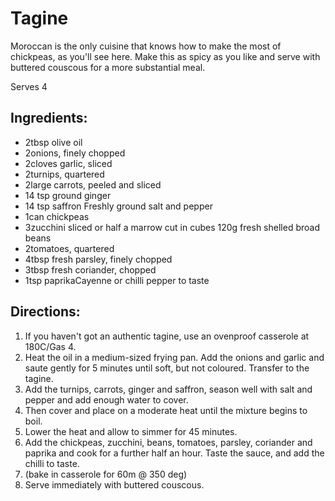 # Tagine

Moroccan is the only cuisine that knows how to make the most of chickpeas, as you'll see here. Make this as spicy as you like and serve with buttered couscous for a more substantial meal.

Serves 4

## Ingredients:
- 2tbsp olive oil
- 2onions, finely chopped
- 2cloves garlic, sliced
- 2turnips, quartered
- 2large carrots, peeled and sliced
- 14 tsp ground ginger
- 14 tsp saffron
Freshly ground salt and pepper
- 1can chickpeas
- 3zucchini sliced or half a marrow cut in cubes
120g fresh shelled broad beans
- 2tomatoes, quartered
- 4tbsp fresh parsley, finely chopped 
- 3tbsp fresh coriander, chopped
- 1tsp paprikaCayenne or chilli pepper to taste

## Directions:
1. If you haven't got an authentic tagine, use an ovenproof casserole at 180C/Gas 4.
2. Heat the oil in a medium-sized frying pan. Add the onions and garlic and saute gently for 5 minutes until soft, but not coloured. Transfer to the tagine.
3. Add the turnips, carrots, ginger and saffron, season well with salt and pepper and add enough water to cover.
4. Then cover and place on a moderate heat until the mixture begins to boil.
5. Lower the heat and allow to simmer for 45 minutes.
6. Add the chickpeas, zucchini, beans, tomatoes, parsley, coriander and paprika and cook for a further half an hour. Taste the sauce, and add the chilli to taste.
7. (bake in casserole for 60m @ 350 deg)
8. Serve immediately with buttered couscous.

